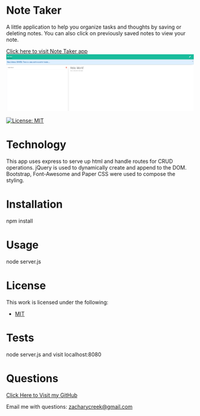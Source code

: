 # Note Taker
A little application to help you organize tasks and thoughts by saving or deleting notes. You can also click on previously saved notes to view your note.

[Click here to visit Note Taker app](https://hidden-wildwood-41050.herokuapp.com/)
![Screen Shot](/public/assets/img/Screenshot.png)

 [![License: MIT](https://img.shields.io/badge/License-MIT-yellow.svg)](https://opensource.org/licenses/MIT) 

# Technology
This app uses express to serve up html and handle routes for CRUD operations. jQuery is used to dynamically create and append to the DOM. Bootstrap, Font-Awesome and Paper CSS were used to compose the styling.

# Installation
npm install

# Usage
node server.js

# License
This work is licensed under the following:
* [MIT](https://opensource.org/licenses/MIT)

# Tests
node server.js and visit localhost:8080

# Questions

[Click Here to Visit my GitHub](https://github.com/vivid-green)

Email me with questions: zacharycreek@gmail.com
